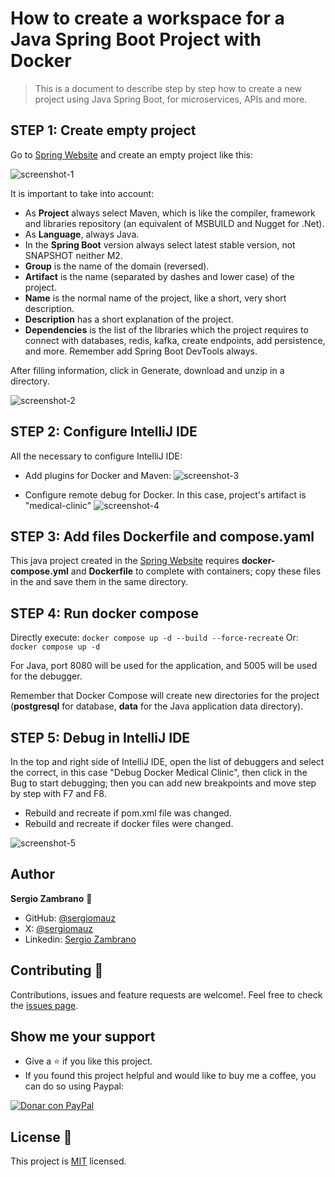 # How to create a workspace for a Java Spring Boot Project with Docker

> This is a document to describe step by step how to create a new project using Java Spring Boot, for microservices, APIs and more.

## STEP 1: Create empty project

Go to [Spring Website](https://start.spring.io/) and create an empty project like this:

![screenshot-1](https://i.imgur.com/Bd9cXRX.png)

It is important to take into account:

- As **Project** always select Maven, which is like the compiler, framework and libraries repository (an equivalent of MSBUILD and Nugget for .Net).
- As **Language**, always Java.
- In the **Spring Boot** version always select latest stable version, not SNAPSHOT neither M2.
- **Group** is the name of the domain (reversed).
- **Artifact** is the name (separated by dashes and lower case) of the project.
- **Name** is the normal name of the project, like a short, very short description.
- **Description** has a short explanation of the project.
- **Dependencies** is the list of the libraries which the project requires to connect with databases, redis, kafka, create endpoints, add persistence, and more. Remember add Spring Boot DevTools always.

After filling information, click in Generate, download and unzip in a directory.

![screenshot-2](https://i.imgur.com/udEnZnI.png)

## STEP 2: Configure IntelliJ IDE

All the necessary to configure IntelliJ IDE:

- Add plugins for Docker and Maven:
![screenshot-3](https://i.imgur.com/nyNZuMf.png)

- Configure remote debug for Docker. In this case, project's artifact is "medical-clinic"
![screenshot-4](https://i.imgur.com/280Qzdw.png)

## STEP 3: Add files Dockerfile and compose.yaml

This java project created in the [Spring Website](https://start.spring.io/) requires **docker-compose.yml** and **Dockerfile** to complete with containers; copy these files in the and save them in the same directory.

## STEP 4: Run docker compose

Directly execute: ``docker compose up -d --build --force-recreate``
Or: ``docker compose up -d``

For Java, port 8080 will be used for the application, and 5005 will be used for the debugger.

Remember that Docker Compose will create new directories for the project (**postgresql** for database, **data** for the Java application data directory).

## STEP 5: Debug in IntelliJ IDE

In the top and right side of IntelliJ IDE, open the list of debuggers and select the correct, in this case "Debug Docker Medical Clinic", then click in the Bug to start debugging; then you can add new breakpoints and move step by step with F7 and F8.

- Rebuild and recreate if pom.xml file was changed.
- Rebuild and recreate if docker files were changed.

![screenshot-5](https://i.imgur.com/WS8Wy7N.png)

## Author

**Sergio Zambrano** 👤

- GitHub: [@sergiomauz](https://github.com/sergiomauz)
- X: [@sergiomauz](https://x.com/sergiomauz)
- Linkedin: [Sergio Zambrano](https://www.linkedin.com/in/sergiomauz/)

## Contributing 🤝

Contributions, issues and feature requests are welcome!. Feel free to check the [issues page](../../issues/).

## Show me your support

- Give a ⭐️ if you like this project.
- If you found this project helpful and would like to buy me a coffee, you can do so using Paypal:

[![Donar con PayPal](https://www.paypalobjects.com/en_US/i/btn/btn_donateCC_LG.gif)](https://www.paypal.com/donate?business=sergio.mauz88@gmail.com&currency_code=USD)

## License 📝

This project is [MIT](./LICENSE) licensed.
